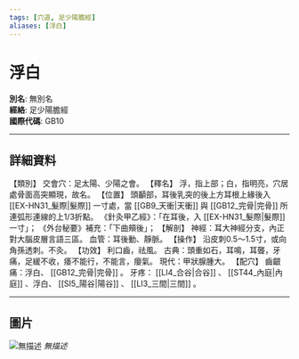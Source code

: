 ```yaml
---
tags: [穴道, 足少陽膽經]
aliases: [浮白]
---
```


# 浮白

**別名**: 無別名  
**經絡**: 足少陽膽經  
**國際代碼**: GB10  

---

## 詳細資料
【類別】
交會穴：足太陽、少陽之會。
【釋名】
浮，指上部；白，指明亮，穴居處骨面高突顯現，故名。
【位置】
頭顳部，耳後乳突的後上方耳根上緣後入 [[EX-HN31_髮際|髮際]] 一寸處，當 [[GB9_天衝|天衝]] 與 [[GB12_完骨|完骨]] 所連弧形連線的上1/3折點。
《針灸甲乙經》：「在耳後，入 [[EX-HN31_髮際|髮際]] 一寸」；
《外台秘要》補充：「下曲頰後」；
【解剖】
神經：耳大神經分支，內正對大腦皮層言語三區。
血管：耳後動、靜脈。
【操作】
沿皮刺0.5～1.5寸，或向角孫透刺。不灸。
【功效】
利口齒，祛風。
古典：頭重如石，耳鳴，耳聾，牙痛，足緩不收，痿不能行，不能言，癭氣。
現代：甲狀腺腫大。
【配穴】
齒齦痛：浮白、 [[GB12_完骨|完骨]] 。
牙疼： [[LI4_合谷|合谷]] 、 [[ST44_內庭|內庭]] 、浮白、 [[SI5_陽谷|陽谷]] 、 [[LI3_三間|三間]] 。

---

## 圖片
![無描述](https://yibian.hopto.org/pic/shu16/82.gif)
_無描述_

